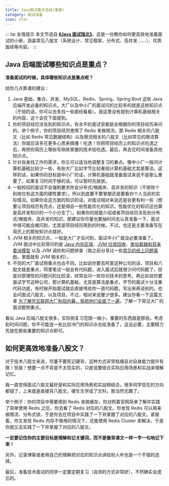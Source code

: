 ```yaml
---
title: Java面试重点总结(重要)
category: 面试准备
icon: star
---
```


::: tip 友情提示
本文节选自 **[《Java 面试指北》](../zhuanlan/java-mian-shi-zhi-bei.md)**。这是一份教你如何更高效地准备面试的小册，涵盖常见八股文（系统设计、常见框架、分布式、高并发 ......）、优质面经等内容。
:::

## Java 后端面试哪些知识点是重点？

**准备面试的时候，具体哪些知识点是重点呢？**

给你几点靠谱的建议：

1. Java 基础、集合、并发、MySQL、Redis、Spring、Spring Boot 这些 Java 后端开发必备的知识点。大厂以及中小厂的面试问的比较多的就是这些知识点（不信的话，你可以去多找一些面经看看）。我这里没有提到计算机基础相关的内容，这个会在下面提到。
2. 你的项目经历涉及到的知识点，有水平的面试官都是会根据你的项目经历来问的。举个例子，你的项目经历使用了 Redis 来做限流，那 Redis 相关的八股文（比如 Redis 常见数据结构）以及限流相关的八股文（比如常见的限流算法）你就应该多花更多心思来搞懂！吃透！你把项目经历上的知识点吃透之后，再把你简历上哪些写熟练掌握的技术给吃透。最后，再去花时间准备其他知识点。
3. 针对自身找工作的需求，你又可以适当地调整复习的重点。像中小厂一般问计算机基础比较少一些，有些大厂比如字节比较重视计算机基础尤其是算法。这样的话，如果你的目标是中小厂的话，计算机基础就准备面试来说不是那么重要了。如果复习时间不够的话，可以暂时先放放。
4. 一般校招的面试不会强制要求你会分布式/微服务、高并发的知识（不排除个别岗位有这方面的硬性要求），所以到底要不要掌握还是要看你个人当前的实际情况。如果你会这方面的知识的话，对面试相对来说还是会更有利一些（想要让项目经历有亮点，还是得会一些性能优化的知识。性能优化的知识这也算是高并发知识的一个小分支了）。如果你的技能介绍或者项目经历涉及到分布式/微服务、高并发的知识，那建议你尽量也要抽时间去认真准备一下，面试中很可能会被问到，尤其是项目经历用到的时候。不过，也还是主要准备写在简历上的那些知识点就好。
5. JVM 相关的知识点，一般是大厂才会问到，面试中小厂就没必要准备了。JVM 面试中比较常问的是 [Java 内存区域](https://javaguide.cn/java/jvm/memory-area.html)、[JVM 垃圾回收](https://javaguide.cn/java/jvm/jvm-garbage-collection.html)、[类加载器和双亲委派模型](https://javaguide.cn/java/jvm/classloader.html) 以及 JVM 调优和问题排查（我之前分享过一些[常见的线上问题案例](https://t.zsxq.com/0bsAac47U)，里面就有 JVM 相关的）。
6. 不同的大厂面试侧重点也会不同。比如说你要去阿里这种公司的话，项目和八股文就是重点，阿里笔试一般会有代码题，进入面试后就很少问代码题了，但是对原理性的问题问的比较深，经常会问一些你对技术的思考。再比如说你要面试字节这种公司，那计算机基础，尤其是算法是重点，字节的面试十分注重代码功底，有时候开始面试就会直接甩给你一道代码题，写出来再谈别的。也会问面试八股文，以及项目，不过，相对来说要少很多。建议你看一下这篇文章 [为了解开互联网大厂秋招内幕，我把他们全面了一遍](https://mp.weixin.qq.com/s/pBsGQNxvRupZeWt4qZReIA)，了解一下常见大厂的面试题侧重点。

看似 Java 后端八股文很多，实际把复习范围一缩小，重要的东西就是那些。考虑到时间问题，你不可能连一些比较冷门的知识点也给准备了。这没必要，主要精力先放在那些重要的知识点即可。

## 如何更高效地准备八股文？

对于技术八股文来说，尽量不要死记硬背，这种方式非常枯燥且对自身能力提升有限！但是！想要一点不背是不太现实的，只是说要结合实际应用场景和实战来理解记忆。

我一直觉得面试八股文最好是和实际应用场景和实战相结合。很多同学现在的方向都错了，上来就是直接背八股文，硬生生学成了文科，那当然无趣了。

举个例子：你的项目中需要用到 Redis 来做缓存，你对照着官网简单了解并实践了简单使用 Redis 之后，你去看了 Redis 对应的八股文。你发现 Redis 可以用来做限流、分布式锁，于是你去在项目中实践了一下并掌握了对应的八股文。紧接着，你又发现 Redis 内存不够用的情况下，还能使用 Redis Cluster 来解决，于是你就又去实践了一下并掌握了对应的八股文。

**一定要记住你的主要目标是理解和记关键词，而不是像背课文一样一字一句地记下来！**

另外，记录博客或者用自己的理解把对应的知识点讲给别人听也是一个不错的选择。

最后，准备技术面试的同学一定要定期复习（自测的方式非常好），不然确实会遗忘的。